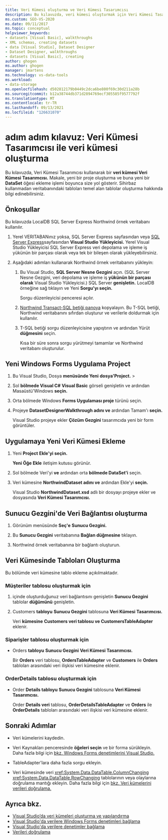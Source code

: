 ```yaml
---
title: Veri Kümesi oluşturma ve Veri Kümesi Tasarımcısı
description: Bu kılavuzda, veri kümesi oluşturmak için Veri Kümesi Tasarımcısı. Yeni bir proje oluşturma ve buna yeni bir DataSet öğesi ekleme işlemini anlama.
ms.custom: SEO-VS-2020
ms.date: 09/11/2017
ms.topic: conceptual
helpviewer_keywords:
- datasets [Visual Basic], walkthroughs
- XML schemas, creating datasets
- data [Visual Studio], Dataset Designer
- Dataset Designer, walkthroughs
- datasets [Visual Basic], creating
author: ghogen
ms.author: ghogen
manager: jmartens
ms.technology: vs-data-tools
ms.workload:
- data-storage
ms.openlocfilehash: d502812179b0449c2dca6be800f69c30d211a28b
ms.sourcegitcommit: b12a38744db371d2894769ecf305585f9577792f
ms.translationtype: MT
ms.contentlocale: tr-TR
ms.lasthandoff: 09/13/2021
ms.locfileid: "126631070"
---
```

# <a name="walkthrough-create-a-dataset-with-the-dataset-designer"></a>adım adım kılavuz: Veri Kümesi Tasarımcısı ile veri kümesi oluşturma

Bu kılavuzda, Veri Kümesi Tasarımcısı kullanarak bir **veri kümesi Veri Kümesi Tasarımcısı.** Makale, yeni bir proje oluşturma ve buna yeni bir **DataSet** öğesi ekleme işlemi boyunca size yol gösterir. Sihirbaz kullanmadan veritabanındaki tabloları temel alan tablolar oluşturma hakkında bilgi edinebilirsiniz.

## <a name="prerequisites"></a>Önkoşullar

Bu kılavuzda LocalDB SQL Server Express Northwind örnek veritabanı kullanılır.

1. Yerel VERITABANınız yoksa, SQL Server Express sayfasından veya [SQL Server Express](https://www.microsoft.com/sql-server/sql-server-editions-express)sayfasından **Visual Studio Yükleyicisi.** Yerel Visual Studio Yükleyicisi SQL Server Express veri depolama ve işleme iş yükünün bir  parçası olarak veya tek bir bileşen olarak yükleyebilirsiniz.

2. Aşağıdaki adımları kullanarak Northwind örnek veritabanını yükleyin:

    1. Bu Visual Studio, **SQL Server Nesne Gezgini** açın. (SQL Server Nesne Gezgini, veri depolama ve işleme iş **yükünün bir parçası olarak** Visual Studio Yükleyicisi.) SQL Server **genişletin.** LocalDB örneğine sağ tıklayın ve Yeni **Sorgu'yı seçin.**

       Sorgu düzenleyicisi penceresi açılır.

    2. [Northwind Transact-SQL betiği panoya](https://github.com/MicrosoftDocs/visualstudio-docs/blob/master/docs/data-tools/samples/northwind.sql?raw=true) kopyalayın. Bu T-SQL betiği, Northwind veritabanını sıfırdan oluşturur ve verilerle doldurmak için kullanılır.

    3. T-SQL betiği sorgu düzenleyicisine yapıştırın ve ardından Yürüt **düğmesini** seçin.

       Kısa bir süre sonra sorgu yürütmeyi tamamlar ve Northwind veritabanı oluşturulur.

## <a name="create-a-new-windows-forms-application-project"></a>Yeni Windows Forms Uygulama Project

1. Bu Visual Studio, Dosya **menüsünde Yeni** **dosya'Project.**  >  

2. Sol **bölmede Visual C#** **Visual Basic** görseli genişletin ve ardından Masaüstü'Windows **seçin.**

3. Orta bölmede Windows **Forms Uygulaması proje** türünü seçin.

4. Projeye **DatasetDesignerWalkthrough adını ve** ardından Tamam'ı **seçin.**

     Visual Studio projeye ekler **Çözüm Gezgini** tasarımcıda yeni bir form görüntüler.

## <a name="add-a-new-dataset-to-the-application"></a>Uygulamaya Yeni Veri Kümesi Ekleme

1. Yeni **Project** **Ekle'yi seçin.**

     **Yeni Öğe Ekle** iletişim kutusu görünür.

2. Sol bölmede Veri'yi **ve** ardından orta **bölmede DataSet'i** seçin.

3. Veri kümesine **NorthwindDataset adını ve** ardından Ekle'yi **seçin.**

     Visual Studio **NorthwindDataset.xsd** adlı bir dosyayı projeye ekler ve dosyasında **Veri Kümesi Tasarımcısı.**

## <a name="create-a-data-connection-in-server-explorer"></a>Sunucu Gezgini'de Veri Bağlantısı oluşturma

1. Görünüm menüsünde **Seç'e** **Sunucu Gezgini.**

2. Bu **Sunucu Gezgini** veritabanına **Bağlan düğmesine** tıklayın.

3. Northwind örnek veritabanına bir bağlantı oluşturun.

## <a name="create-the-tables-in-the-dataset"></a>Veri Kümesinde Tabloları Oluşturma

Bu bölümde veri kümesine tablo ekleme açıkılmaktadır.

### <a name="to-create-the-customers-table"></a>Müşteriler tablosu oluşturmak için

1. içinde oluşturduğunuz veri bağlantısını genişletin **Sunucu Gezgini** tablolar **düğümünü** genişletin.

2. Customers **tabloyu** **Sunucu Gezgini** tablosuna **Veri Kümesi Tasarımcısı.**

     Veri **kümesine** **Customers veri tablosu ve CustomersTableAdapter** eklenir.

### <a name="to-create-the-orders-table"></a>Siparişler tablosu oluşturmak için

- Orders **tabloyu** **Sunucu Gezgini** **Veri Kümesi Tasarımcısı.**

     Bir **Orders** veri tablosu, **OrdersTableAdapter** ve **Customers** ile **Orders** tabloları arasındaki veri ilişkisi veri kümesine eklenir.

### <a name="to-create-the-orderdetails-table"></a>OrderDetails tablosu oluşturmak için

- Order **Details tabloyu** **Sunucu Gezgini** tablosuna **Veri Kümesi Tasarımcısı.**

     Order **Details veri** tablosu, **OrderDetailsTableAdapter** ve **Orders** ile **OrderDetails** tabloları arasındaki veri ilişkisi veri kümesine eklenir.

## <a name="next-steps"></a>Sonraki Adımlar

- Veri kümelerini kaydedin.

- Veri Kaynakları penceresinde **öğeleri seçin** ve bir forma sürükleyin. Daha fazla bilgi için [bkz. Windows Forms denetimlerini Visual Studio.](../data-tools/bind-windows-forms-controls-to-data-in-visual-studio.md)

- TableAdapter'lara daha fazla sorgu ekleyin.

- Veri kümesinde veri <xref:System.Data.DataTable.ColumnChanging> <xref:System.Data.DataTable.RowChanging> tablolarının veya olaylarına doğrulama mantığı ekleyin. Daha fazla bilgi için [bkz. Veri kümelerini verileri doğrulama.](../data-tools/validate-data-in-datasets.md)

## <a name="see-also"></a>Ayrıca bkz.

- [Visual Studio’da veri kümeleri oluşturma ve yapılandırma](../data-tools/create-and-configure-datasets-in-visual-studio.md)
- [Visual Studio'da verilere Windows Forms denetimleri bağlama](../data-tools/bind-windows-forms-controls-to-data-in-visual-studio.md)
- [Visual Studio'da verilere denetimler bağlama](../data-tools/bind-controls-to-data-in-visual-studio.md)
- [Verileri doğrulama](../data-tools/validate-data-in-datasets.md)
